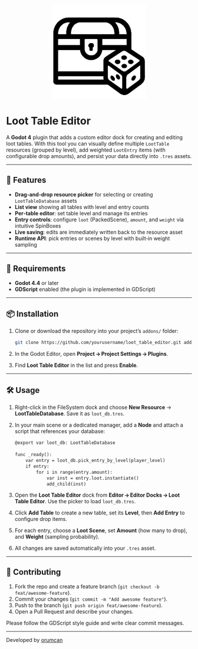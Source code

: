 <p align="center">
	<img width="256" height="256" src="loot_table_icon.png">
</p>

# Loot Table Editor

A **Godot 4** plugin that adds a custom editor dock for creating and editing loot tables. With this tool you can visually define multiple `LootTable` resources (grouped by level), add weighted `LootEntry` items (with configurable drop amounts), and persist your data directly into `.tres` assets.

---

## 🎯 Features

* **Drag‑and‑drop resource picker** for selecting or creating `LootTableDatabase` assets
* **List view** showing all tables with level and entry counts
* **Per‑table editor**: set table level and manage its entries
* **Entry controls**: configure `loot` (PackedScene), `amount`, and `weight` via intuitive SpinBoxes
* **Live saving**: edits are immediately written back to the resource asset
* **Runtime API**: pick entries or scenes by level with built‑in weight sampling

---

## 🚀 Requirements

* **Godot 4.4** or later
* **GDScript** enabled (the plugin is implemented in GDScript)

---

## 📦 Installation

1. Clone or download the repository into your project’s `addons/` folder:

   ```bash
   git clone https://github.com/yourusername/loot_table_editor.git addons/loot_table_editor
   ```
2. In the Godot Editor, open **Project → Project Settings → Plugins**.
3. Find **Loot Table Editor** in the list and press **Enable**.

---

## 🛠 Usage

1. Right-click in the FileSystem dock and choose **New Resource** → **LootTableDatabase**. Save it as `loot_db.tres`.
2. In your main scene or a dedicated manager, add a **Node** and attach a script that references your database:

   ```gdscript
   @export var loot_db: LootTableDatabase

   func _ready():
       var entry = loot_db.pick_entry_by_level(player_level)
       if entry:
           for i in range(entry.amount):
               var inst = entry.loot.instantiate()
               add_child(inst)
   ```
3. Open the **Loot Table Editor** dock from **Editor → Editor Docks → Loot Table Editor**. Use the picker to load `loot_db.tres`.
4. Click **Add Table** to create a new table, set its **Level**, then **Add Entry** to configure drop items.
5. For each entry, choose a **Loot Scene**, set **Amount** (how many to drop), and **Weight** (sampling probability).
6. All changes are saved automatically into your `.tres` asset.

---

## 🤝 Contributing

1. Fork the repo and create a feature branch (`git checkout -b feat/awesome-feature`).
2. Commit your changes (`git commit -m "Add awesome feature"`).
3. Push to the branch (`git push origin feat/awesome-feature`).
4. Open a Pull Request and describe your changes.

Please follow the GDScript style guide and write clear commit messages.

---

Developed by [orumcan](https://github.com/orumcan)